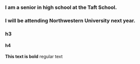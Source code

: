 ### I am a senior in high school at the Taft School.
### I will be attending Northwestern University next year.
### h3

#### h4
<b>This text is bold</b>
regular text
